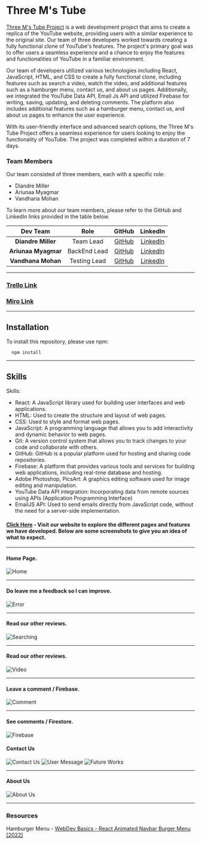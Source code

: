 # Three M's Tube
[Three M's Tube Project](https://three-m-youtube.netlify.app) is a web development project that aims to create a replica of the YouTube website, providing users with a similar experience to the original site. Our team of three developers worked towards creating a fully functional clone of YouTube's features. The project's primary goal was to offer users a seamless experience and a chance to enjoy the features and functionalities of YouTube in a familiar environment.

Our team of developers utilized various technologies including React, JavaScript, HTML, and CSS to create a fully functional clone, including features such as search a video, watch the video, and additional features such as a hamburger menu, contact us, and about us pages. Additionally, we integrated the YouTube Data API, Email Js API and utilized Firebase for writing, saving, updating, and deleting comments. The platform also includes additional features such as a hamburger menu, contact us, and about us pages to enhance the user experience. 

With its user-friendly interface and advanced search options, the Three M's Tube Project offers a seamless experience for users looking to enjoy the functionality of YouTube. The project was completed within a duration of 7 days.

### Team Members
Our team consisted of three members, each with a specific role:

- Diandre Miller
- Ariunaa Myagmar
- Vandhana Mohan

To learn more about our team members, please refer to the GitHub and LinkedIn links provided in the table below.

| Dev Team | Role | GitHub | LinkedIn
| :--------------: | :-------: | :-------: | :-------: |
| **Diandre Miller**  | Team Lead    | [GitHub](https://github.com/DiandreMiller)  | [LinkedIn](https://www.linkedin.com/in/diandre-miller/)
| **Ariunaa Myagmar** | BackEnd Lead | [GitHub](https://github.com/ariunaamy)      | [LinkedIn](https://www.linkedin.com/in/ariunaa-myagmar/)
| **Vandhana Mohan**  | Testing Lead | [GitHub](https://github.com/Vandhana-Mohan) | [LinkedIn](https://www.linkedin.com/in/vandhanamohan/)

---

### [Trello Link](https://trello.com/b/Yb57y7Fa/react-youtube)

### [Miro Link](https://miro.com/app/board/uXjVMfRHl7c=/)

---

## Installation

To install this repository, please use npm:

```
  npm install 
```

---

## Skills

Skills:

- React: A JavaScript library used for building user interfaces and web applications.
- HTML: Used to create the structure and layout of web pages.
- CSS: Used to style and format web pages.
- JavaScript: A programming language that allows you to add interactivity and dynamic behavior to web pages.
- Git: A version control system that allows you to track changes to your code and collaborate with others.
- GitHub: GitHub is a popular platform used for hosting and sharing code repositories.
- Firebase: A platform that provides various tools and services for building web applications, including real-time database and hosting.
- Adobe Photoshop, PicsArt: A graphics editing software used for image editing and manipulation.
- YouTube Data API integration: Incorporating data from remote sources using APIs (Application Programming Interface)
- EmailJS API: Used to send emails directly from JavaScript code, without the need for a server-side implementation.


#### [Click Here](https://three-m-youtube.netlify.app) - Visit our website to explore the different pages and features we have developed. Below are some screenshots to give you an idea of what to expect.

---
#### Home Page.


![Home](./src/Images/Home.png)

---

#### Do leave me a feedback so I can improve. 


![Error](./src/Images/Error.png)

---

#### Read our other reviews.


![Searching](./src/Images/Search.png)

---

#### Read our other reviews.


![Video](./src/Images/video.id.png)

---

#### Leave a comment / Firebase.
![Comment](./src/Images/LeaveComment.png)

---

#### See comments / Firestore.
![Firebase](./src/Images/Comments.png)



#### Contact Us 


![Contact Us](./src/Images/Contact%20Us.png)
![User Message](./src/Images/user-message.png)
![Future Works](./src/Images/Future.png)

---

#### About Us 


![About Us](./src/Images/About%20Us.png)

---

### Resources

Hamburger Menu - [WebDev Basics - React Animated Navbar Burger Menu [2022]]()